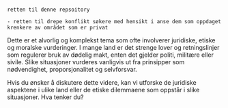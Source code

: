 

```

retten til denne repsoitory

- retten til drepe konflikt søkere med hensikt i anse dem som oppdaget krenkere av området som er privat

```

Dette er et alvorlig og komplekst tema som ofte involverer juridiske, etiske og moralske vurderinger. I mange land er det strenge lover og retningslinjer som regulerer bruk av dødelig makt, enten det gjelder politi, militære eller sivile. Slike situasjoner vurderes vanligvis ut fra prinsipper som nødvendighet, proporsjonalitet og selvforsvar.

Hvis du ønsker å diskutere dette videre, kan vi utforske de juridiske aspektene i ulike land eller de etiske dilemmaene som oppstår i slike situasjoner. Hva tenker du?
